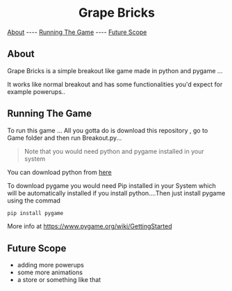 <h1 align="center">
  Grape Bricks
</h1>

[About](#about) ---- [Running The Game](#running-the-game) ---- [Future Scope](#future-scope)

## About

Grape Bricks is a simple breakout like game made in python and pygame ...

It works like normal breakout and has some functionalities you'd expect for example powerups..

## Running The Game

To run this game ... All you gotta do is download this repository , go to Game folder and then run Breakout.py...

> Note that you would need python and pygame installed in your system

You can download python from [here](https://www.python.org/downloads/)

To download pygame you would need Pip installed in your System which will be automatically installed if you install python....Then just install pygame using the commad

```bash
pip install pygame
```

More info at https://www.pygame.org/wiki/GettingStarted

## Future Scope

- adding more powerups
- some more animations
- a store or something like that
